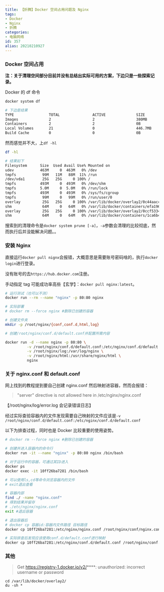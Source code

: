 ```yaml
---
title: 【折腾】Docker 空间占用问题及 Nginx
tags:
- Docker
- Nginx
- 折腾
categories:
- 电脑网络
id: 357
alias: 20210210927
---
```


### Docker 空间占用

**注：关于清理空间部分目前并没有总结出实际可用的方案，下边只是一些探索记录。**

<!--more-->

Docker 的 df 命令

```bash
docker system df

# 下边是结果
TYPE                TOTAL               ACTIVE              SIZE                RECLAIMABLE
Images              2                   2                   380MB               0B (0%)
Containers          2                   2                   0B                  0B
Local Volumes       21                  0                   446.7MB             446.7MB (100%)
Build Cache         0                   0                   0B                  0B
```

然而感觉并不大，上`df -hl`

```bash
df -hl

# 结果如下
Filesystem      Size  Used Avail Use% Mounted on
udev            463M     0  463M   0% /dev
tmpfs            99M   11M   88M  11% /run
/dev/vda1        25G   25G     0 100% /
tmpfs           493M     0  493M   0% /dev/shm
tmpfs           5.0M     0  5.0M   0% /run/lock
tmpfs           493M     0  493M   0% /sys/fs/cgroup
tmpfs            99M     0   99M   0% /run/user/0
overlay          25G   25G     0 100% /var/lib/docker/overlay2/0c44aacce0a523f8d96af3c6c20e02ef3331961dab7e676299bb8c366/merged
shm              64M     0   64M   0% /var/lib/docker/containers/efa1960dd0e4c2d5fb8d2ba756b781e0d9392a148620334b70fd0c7/mounts/shm
overlay          25G   25G     0 100% /var/lib/docker/overlay2/0ccf53346b8e4227b82530273532608b186fbf54545818340c9c8f062/merged
shm              64M     0   64M   0% /var/lib/docker/containers/1ca6b4a758efaed43d715bde4f9b3f435682c4cfd7441b52b69a9ad/mounts/shm
```

搜索到的清理命令是`docker system prune [-a]`，`-a`参数会清理的比较彻底，然而执行后并没能解决问题。。

### 安装 Nginx

直接运行`docker pull nignx`会报错，大概意思是需要账号密码啥的，执行`docker login`进行登录。

没有账号的去`https://hub.docker.com`注册。

手动指定 tag 可能成功率高些【玄学】：`docker pull nginx:latest`。

```bash
# 运行测试（也可以不测）
docker run --rm --name "nginx" -p 80:80 nginx

# 实际部署
# docker rm --force nginx #删除已创建的容器

# 创建文件夹
mkdir -p /root/nginx/{conf,conf.d,html,log}

# 创建/root/nginx/conf.d/default.conf并配置所需内容

docker run -d --name nginx -p 80:80 \
          -v /root/nginx/conf.d/default.conf:/etc/nginx/conf.d/default.conf \
          -v /root/nginx/log:/var/log/nginx \
          -v /root/nginx/html:/usr/share/nginx/html \
          nginx
```

### 关于 nginx.conf 和 default.conf

网上找到的教程提到要自己创建 nginx.conf 然后映射进容器，然而会报错：

> "server" directive is not allowed here in /etc/nginx/nginx.conf

【/root/nginx/log/error.log 会记录错误日志】

经过实际查验容器内的文件发现需要自己映射的文件应该是`-v /root/nginx/conf.d/default.conf:/etc/nginx/conf.d/default.conf`

以下为排查过程，同时也是 Docker 比较重要的使用姿势。

```bash
# docker rm --force nginx #删除已创建的容器

# 创建并进入容器内的命令行
docker run -it --name "nginx" -p 80:80 nginx /bin/bash

# 对于运行中的容器，可通过其ID进入
docker ps
docker exec -it 10ff26ba7281 /bin/bash

# 可以使用ls,cd等命令浏览容器内的文件
# exit退出查看

# 容器内部
find ./ -name "nginx.conf"
# 得到结果并留存
# ./etc/nginx/nginx.conf
exit #退出容器

# 退出容器后
# docker cp 容器id:容器内文件路径 目标路径
docker cp 10ff26ba7281:/etc/nginx/nginx.conf /root/nginx/conf/nginx.conf

# 实际排查后发现应该使用conf.d/default.conf进行映射
docker cp 10ff26ba7281:/etc/nginx/conf.d/default.conf /root/nginx/conf.d/default.conf
```

### 其他

> Get https://registry-1.docker.io/v2/****: unauthorized: incorrect username or password

```shell
cd /var/lib/docker/overlay2/
du -sh *
```

<!--357-->
